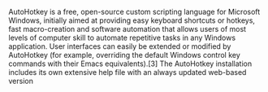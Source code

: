 AutoHotkey is a free, open-source custom scripting language for Microsoft Windows, initially aimed at providing easy keyboard shortcuts or hotkeys, fast macro-creation and software automation that allows users of most levels of computer skill to automate repetitive tasks in any Windows application. User interfaces can easily be extended or modified by AutoHotkey (for example, overriding the default Windows control key commands with their Emacs equivalents).[3] The AutoHotkey installation includes its own extensive help file with an always updated web-based version
